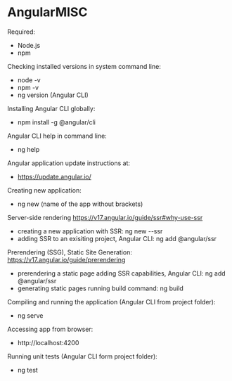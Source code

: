 # AngularMISC

Required:
- Node.js
- npm

Checking installed versions in system command line:
- node -v
- npm -v
- ng version (Angular CLI)

Installing Angular CLI globally:
- npm install -g @angular/cli

Angular CLI help in command line:
- ng help

Angular application update instructions at:
- https://update.angular.io/

Creating new application:
- ng new (name of the app without brackets)

Server-side rendering https://v17.angular.io/guide/ssr#why-use-ssr
- creating a new application with SSR: ng new --ssr
- adding SSR to an exisiting project, Angular CLI: ng add @angular/ssr

Prerendering (SSG), Static Site Generation: https://v17.angular.io/guide/prerendering
- prerendering a static page adding SSR capabilities, Angular CLI: ng add @angular/ssr
- generating static pages running build command: ng build

Compiling and running the application (Angular CLI from project folder):
- ng serve

Accessing app from browser:
- http://localhost:4200

Running unit tests (Angular CLI form project folder):
- ng test